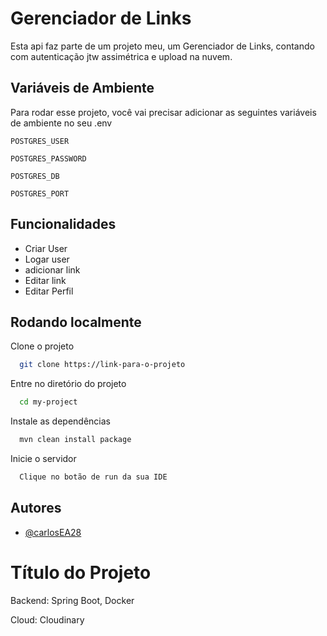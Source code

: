 
# Gerenciador de Links

Esta api faz parte de um projeto meu, um Gerenciador de Links, contando com autenticação jtw assimétrica e upload na nuvem.


## Variáveis de Ambiente

Para rodar esse projeto, você vai precisar adicionar as seguintes variáveis de ambiente no seu .env

`POSTGRES_USER`

`POSTGRES_PASSWORD`

`POSTGRES_DB`

`POSTGRES_PORT`


## Funcionalidades

- Criar User
- Logar user
- adicionar link
- Editar link
- Editar Perfil

## Rodando localmente

Clone o projeto

```bash
  git clone https://link-para-o-projeto
```

Entre no diretório do projeto

```bash
  cd my-project
```

Instale as dependências

```bash
  mvn clean install package
```

Inicie o servidor

```bash
  Clique no botão de run da sua IDE
```


## Autores

- [@carlosEA28](https://www.github.com/carlosEA28)


# Título do Projeto

Backend: Spring Boot, Docker

Cloud: Cloudinary
